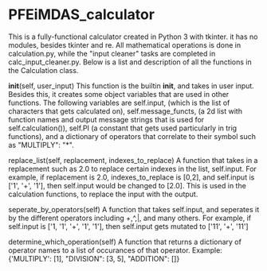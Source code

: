 # PFEiMDAS_calculator
This is a fully-functional calculator created in Python 3 with tkinter. it has no modules, besides tkinter and re. All mathematical operations is done in calculation.py, while the "input cleaner" tasks are completed in calc_input_cleaner.py. Below is a list and description of all the functions in the Calculation class.

__init__(self, user_input)
    This function is the builtin __init__, and takes in user input. Besides this, it creates some object variables that are used in other functions. The following variables are self.input, (which is the list of characters that gets calculated on), self.message_functs, (a 2d list with function names and output message strings that is used for self.calculation()), self.PI (a constant that gets used particularly in trig functions), and a dictionary of operators that correlate to their symbol such as "MULTIPLY": "*".
    
replace_list(self, replacement, indexes_to_replace)
    A function that takes in a replacement such as 2.0 to replace certain indexes in the list, self.input. For example, if replacement is 2.0, indexes_to_replace is [0,2], and self.input is ['1', '+', '1'], then self.input would be changed to [2.0]. This is used in the calculation functions, to replace the input with the output. 
    
seperate_by_operators(self)
    A function that takes self.input, and seperates it by the different operators including +,^,|, and many others. For example, if self.input is ['1, '1', '+', '1', '1'], then self.input gets mutated to ['11', '+', '11']
    
 determine_which_operation(self)
    A function that returns a dictionary of operator names to a list of occurances of that operator. Example: {'MULTIPLY': [1], "DIVISION": [3, 5], "ADDITION": []}
